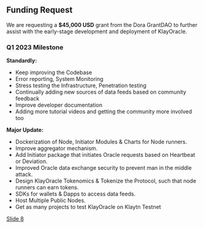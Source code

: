 ## Funding Request

We are requesting a **$45,000 USD** grant from the Dora GrantDAO to further assist with the early-stage development and deployment of KlayOracle.

### Q1 2023 Milestone

**Standardly:**
* Keep improving the Codebase
* Error reporting, System Monitoring 
* Stress testing the Infrastructure, Penetration testing
* Continually adding new sources of data feeds based on community feedback
* Improve developer documentation
* Adding more tutorial videos and getting the community more involved too

**Major Update:**
* Dockerization of Node, Initiator Modules & Charts for Node runners.
* Improve aggregator mechanism.
* Add Initiator package that initiates Oracle requests based on Heartbeat or Deviation.
* Improved Oracle data exchange security to prevent man in the middle attack.
* Design KlayOracle Tokenomics & Tokenize the Protocol, such that node runners can earn tokens.
* SDKs for wallets & Dapps to access data feeds.
* Host Multiple Public Nodes.
* Get as many projects to test KlayOracle on Klaytn Testnet

[Slide 8](https://github.com/alofeoluwafemi/klay-oracle-presentation/blob/master/Slide-8.md)
